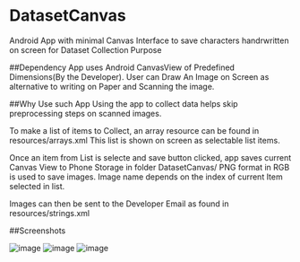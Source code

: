 # DatasetCanvas
Android App with minimal Canvas Interface to save characters handrwritten on screen for Dataset Collection Purpose

##Dependency
App uses Android CanvasView of Predefined Dimensions(By the Developer).
User can Draw An Image on Screen as alternative to writing on Paper and Scanning the image.

##Why Use such App
Using the app to collect data helps skip preprocessing steps on scanned images.

To make a list of items to Collect, an array resource can be found in resources/arrays.xml
This list is shown on screen as selectable list items.

Once an item from List is selecte and save button clicked, app saves current Canvas View to Phone Storage in folder DatasetCanvas/
PNG format in RGB is used to save images. Image name depends on the index of current Item selected in list.

Images can then be sent to the Developer Email as found in resources/strings.xml

##Screenshots

![image](https://user-images.githubusercontent.com/47455409/67678105-cc128380-f9ab-11e9-8c4e-6551004cc71c.png)
![image](https://user-images.githubusercontent.com/47455409/67678219-1b58b400-f9ac-11e9-9c31-ad1e95e28b3b.png)
![image](https://user-images.githubusercontent.com/47455409/67678307-5529ba80-f9ac-11e9-8042-ade212aebc80.png)
